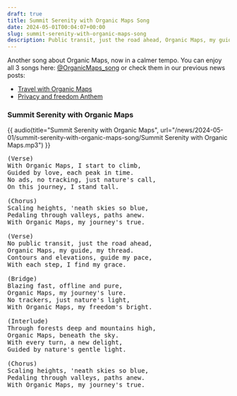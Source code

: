 ```yaml
---
draft: true
title: Summit Serenity with Organic Maps Song
date: 2024-05-01T00:04:07+00:00
slug: summit-serenity-with-organic-maps-song
description: Public transit, just the road ahead, Organic Maps, my guide, my thread. Contours and elevations, guide my pace, With each step, I find my grace.
---
```


Another song about Organic Maps, now in a calmer tempo.
You can enjoy all 3 songs here: [@OrganicMaps\_song](https://t.me/OrganicMaps%5Fsong)
or check them in our previous news posts:

- [Travel with Organic Maps](@/news/2024-04-26/344/index.md)
- [Privacy and freedom Anthem](@/news/2024-04-27/347/index.md)

### Summit Serenity with Organic Maps

{{ audio(title="Summit Serenity with Organic Maps", url="/news/2024-05-01/summit-serenity-with-organic-maps-song/Summit Serenity with Organic Maps.mp3") }}

<pre>(Verse)
With Organic Maps, I start to climb,
Guided by love, each peak in time.
No ads, no tracking, just nature's call,
On this journey, I stand tall.

(Chorus)
Scaling heights, 'neath skies so blue,
Pedaling through valleys, paths anew.
With Organic Maps, my journey's true.

(Verse)
No public transit, just the road ahead,
Organic Maps, my guide, my thread.
Contours and elevations, guide my pace,
With each step, I find my grace.

(Bridge)
Blazing fast, offline and pure,
Organic Maps, my journey's lure.
No trackers, just nature's light,
With Organic Maps, my freedom's bright.

(Interlude)
Through forests deep and mountains high,
Organic Maps, beneath the sky.
With every turn, a new delight,
Guided by nature's gentle light.

(Chorus)
Scaling heights, 'neath skies so blue,
Pedaling through valleys, paths anew.
With Organic Maps, my journey's true.
</pre>
